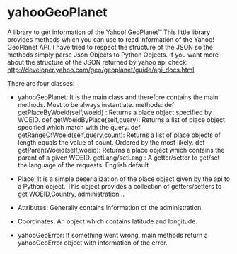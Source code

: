 yahooGeoPlanet
==============

A library to get information of the Yahoo! GeoPlanet™
This little library provides methods which you can use to read information of the Yahoo! GeoPlanet API.
I have tried to respect the structure of the JSON so the methods simply parse Json Objects to Python Objects.
If you want more about the structure of the JSON returned by yahoo api check: http://developer.yahoo.com/geo/geoplanet/guide/api_docs.html

There are four classes:
- yahooGeoPlanet: It is the main class and therefore contains the main methods. Must to be always instantiate.
	methods: 
			def getPlaceByWoeid(self,woeid) : Returns a place object specified by WOEID.
			def getWoeidByPlace(self,query): Returns a list of place object specified which match with the query.
			def getRangeOfWoeid(self,query,count): Returns a list of place objects of length equals the value of count. Ordered by the most likely.
 			def getParentWoeid(self,woeid): Returns a place object which contains the parent of a given WOEID.
 			getLang/setLang : A getter/setter to get/set the language of the requests. English default

- Place: It is a simple deserialization of the place object given by the api to a Python object. This object provides a collection of getters/setters to get WOEID,Country, administration...
- Attributes: Generally contains information of the administration.
- Coordinates: An object which contains latitude and longitude.
- yahooGeoError: If something went wrong, main methods return a yahooGeoError object with information of the error.